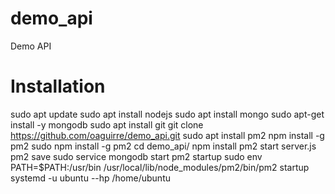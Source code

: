 # demo_api
Demo API

# Installation
sudo apt update
sudo apt install nodejs
sudo apt install mongo
sudo apt-get install -y mongodb
sudo apt install git
git clone https://github.com/oaguirre/demo_api.git
sudo apt install pm2
npm install -g pm2
sudo npm install -g pm2
cd demo_api/
npm install
pm2 start server.js
pm2 save
sudo service mongodb start
pm2 startup
sudo env PATH=$PATH:/usr/bin /usr/local/lib/node_modules/pm2/bin/pm2 startup systemd -u ubuntu --hp /home/ubuntu
   

